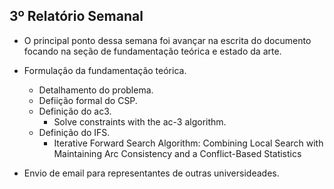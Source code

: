 ## 3º Relatório Semanal

- O principal ponto dessa semana foi avançar na escrita do documento focando na seção de fundamentação teórica e estado da arte.

- Formulação da fundamentação teórica.
    - Detalhamento do problema.
    - Defiição formal do CSP.
    - Definição do ac3.
        - Solve constraints with the ac-3 algorithm.
    - Definição do IFS.
        - Iterative Forward Search Algorithm: Combining Local Search with Maintaining Arc Consistency and a Conflict-Based Statistics
    
- Envio de email para representantes de outras universideades.